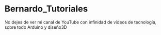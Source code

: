 # Bernardo_Tutoriales
No dejes de ver mi canal de YouTube con infinidad de vídeos de tecnología, sobre todo Arduino y diseño3D
